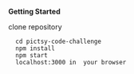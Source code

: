 

**Getting Started**

clone repository
```
  cd pictsy-code-challenge
  npm install
  npm start
  localhost:3000 in  your browser
```
